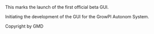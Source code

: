 This marks the launch of the first official beta GUI.

Initiating the development of the GUI for the GrowPI Autonom System. 

Copyright by GMD 
